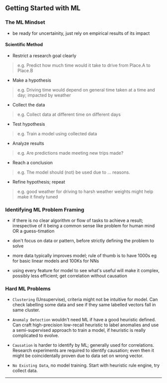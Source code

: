 
## Getting Started with ML


### The ML Mindset

* be ready for uncertainity, just rely on empirical results of its impact

#### Scientific Method

* Restrict a research goal clearly

> e.g. Predict how much time would it take to drive from Place.A to Place.B

* Make a hypothesis

> e.g. Driving time would depend on general time taken at a time and day; impacted by weather

* Collect the data

> e.g. Collect data at different time on different days

* Test hypothesis

> e.g. Train a model using collected data

* Analyze results

> e.g. Are predictions made meeting new trips made?

* Reach a conclusion

> e.g. The model should (not) be used due to ... reasons.

* Refine hypothesis; repeat

> e.g. good weather for driving to harsh weather weights might help make it finely tuned


### Identifying ML Problem Framing

* if there is no clear algorithm or flow of tasks to achieve a result; irrespective of it being a common sense like problem for human mind OR a guess-timation

* don't focus on data or pattern, before strictly defining the problem to solve

* more data typically improves model; rule of thumb is to have 1000s eg for basic linear models and 100Ks for NNs

* using every feature for model to see what's useful will make it complex, possibly less efficient; get correlation without causation


### Hard ML Problems

* `Clustering` (Unsupervise), criteria might not be intuitive for model. Can check labelling some data and see if they same labelled vectors fall in same cluster.

* `Anomaly Detection` wouldn't need ML if have a good heuristic defined. Can craft high-precision low-recall heuristic to label anomalies and use a semi-supervised approach to train a model, if heuristic is really complicated to evolve.

* `Causation` is harder to identify by ML; generally used for correlations. Research experiments are required to identify causation; even then it might be coincidentally proven due to data set on wrong vector.

* `No Existing Data`, no model training. Start with heuristic rule engine, try collect data.

---
